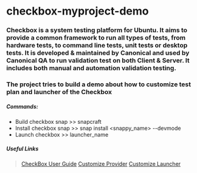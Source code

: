 # checkbox-myproject-demo

### Checkbox is a system testing platform for Ubuntu. It aims to provide a common framework to run all types of tests, from hardware tests, to command line tests, unit tests or desktop tests. It is developed & maintained by Canonical and used by Canonical QA to run validation test on both Client & Server. It includes both manual and automation validation testing.

### The project tries to build a demo about how to customize test plan and launcher of the Checkbox

##### Commands:

- Build checkbox snap >> snapcraft
- Install checkbox snap >> snap install <snappy_name> --devmode
- Launch checkbox >> launcher_name


##### Useful Links
> [CheckBox User Guide](https://checkbox.readthedocs.io/en/latest/using.html#getting-started)
> [Customize Provider]()
> [Customize Launcher](https://checkbox.readthedocs.io/en/latest/custom-app.html)
